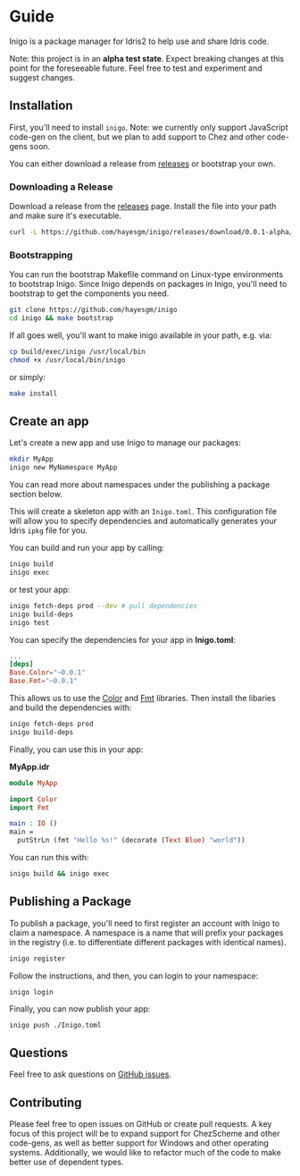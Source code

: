 
# Guide

Inigo is a package manager for Idris2 to help use and share Idris code.

Note: this project is in an **alpha test state**. Expect breaking changes at this point for the foreseeable future. Feel free to test and experiment and suggest changes.

## Installation

First, you'll need to install `inigo`. Note: we currently only support JavaScript code-gen on the client, but we plan to add support to Chez and other code-gens soon.

You can either download a release from [releases](https://github.com/hayesgm/inigo/releases) or bootstrap your own.

### Downloading a Release

Download a release from the [releases](https://github.com/hayesgm/inigo/releases) page. Install the file into your path and make sure it's executable.

```bash
curl -L https://github.com/hayesgm/inigo/releases/download/0.0.1-alpha/inigo -o /usr/local/bin/inigo && chmod +x /usr/local/bin/inigo
```

### Bootstrapping

You can run the bootstrap Makefile command on Linux-type environments to bootstrap Inigo. Since Inigo depends on packages in Inigo, you'll need to bootstrap to get the components you need.

```bash
git clone https://github.com/hayesgm/inigo
cd inigo && make bootstrap
```

If all goes well, you'll want to make inigo available in your path, e.g. via:

```bash
cp build/exec/inigo /usr/local/bin
chmod +x /usr/local/bin/inigo
```

or simply:

```bash
make install
```

## Create an app

Let's create a new app and use Inigo to manage our packages:

``` bash
mkdir MyApp
inigo new MyNamespace MyApp
```

You can read more about namespaces under the publishing a package section below.

This will create a skeleton app with an `Inigo.toml`. This configuration file will allow you to specify dependencies and automatically generates your Idris `ipkg` file for you.

You can build and run your app by calling:

```bash
inigo build
inigo exec
```

or test your app:

```bash
inigo fetch-deps prod --dev # pull dependencies
inigo build-deps
inigo test
```

You can specify the dependencies for your app in **Inigo.toml**:

```toml
...
[deps]
Base.Color="~0.0.1"
Base.Fmt="~0.0.1"
```

This allows us to use the [Color](https://inigo.pm/packages/Color) and [Fmt](https://inigo.pm/packages/Fmt) libraries. Then install the libaries and build the dependencies with:

```bash
inigo fetch-deps prod
inigo build-deps
```

Finally, you can use this in your app:

**MyApp.idr**

```idris
module MyApp

import Color
import Fmt

main : IO ()
main =
  putStrLn (fmt "Hello %s!" (decorate (Text Blue) "world"))
```

You can run this with:

```bash
inigo build && inigo exec
```

## Publishing a Package

To publish a package, you'll need to first register an account with Inigo to claim a namespace. A namespace is a name that will prefix your packages in the registry (i.e. to differentiate different packages with identical names).

```bash
inigo register
```

Follow the instructions, and then, you can login to your namespace:

```bash
inigo login
```

Finally, you can now publish your app:

```
inigo push ./Inigo.toml
```

## Questions

Feel free to ask questions on [GitHub issues](https://github.com/hayesgm/inigo/issues).

## Contributing

Please feel free to open issues on GitHub or create pull requests. A key focus of this project will be to expand support for ChezScheme and other code-gens, as well as better support for Windows and other operating systems. Additionally, we would like to refactor much of the code to make better use of dependent types.
